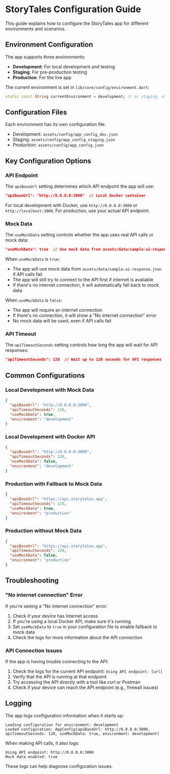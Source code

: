 # StoryTales Configuration Guide

This guide explains how to configure the StoryTales app for different environments and scenarios.

## Environment Configuration

The app supports three environments:
- **Development**: For local development and testing
- **Staging**: For pre-production testing
- **Production**: For the live app

The current environment is set in `lib/core/config/environment.dart`:

```dart
static const String currentEnvironment = development; // or staging, or production
```

## Configuration Files

Each environment has its own configuration file:
- Development: `assets/config/app_config_dev.json`
- Staging: `assets/config/app_config_staging.json`
- Production: `assets/config/app_config.json`

## Key Configuration Options

### API Endpoint

The `apiBaseUrl` setting determines which API endpoint the app will use:

```json
"apiBaseUrl": "http://0.0.0.0:3000"  // Local Docker container
```

For local development with Docker, use `http://0.0.0.0:3000` or `http://localhost:3000`.
For production, use your actual API endpoint.

### Mock Data

The `useMockData` setting controls whether the app uses real API calls or mock data:

```json
"useMockData": true  // Use mock data from assets/data/sample-ai-response.json
```

When `useMockData` is `true`:
- The app will use mock data from `assets/data/sample-ai-response.json` if API calls fail
- The app will still try to connect to the API first if internet is available
- If there's no internet connection, it will automatically fall back to mock data

When `useMockData` is `false`:
- The app will require an internet connection
- If there's no connection, it will show a "No internet connection" error
- No mock data will be used, even if API calls fail

### API Timeout

The `apiTimeoutSeconds` setting controls how long the app will wait for API responses:

```json
"apiTimeoutSeconds": 120  // Wait up to 120 seconds for API responses
```

## Common Configurations

### Local Development with Mock Data

```json
{
  "apiBaseUrl": "http://0.0.0.0:3000",
  "apiTimeoutSeconds": 120,
  "useMockData": true,
  "environment": "development"
}
```

### Local Development with Docker API

```json
{
  "apiBaseUrl": "http://0.0.0.0:3000",
  "apiTimeoutSeconds": 120,
  "useMockData": false,
  "environment": "development"
}
```

### Production with Fallback to Mock Data

```json
{
  "apiBaseUrl": "https://api.storytales.app",
  "apiTimeoutSeconds": 120,
  "useMockData": true,
  "environment": "production"
}
```

### Production without Mock Data

```json
{
  "apiBaseUrl": "https://api.storytales.app",
  "apiTimeoutSeconds": 120,
  "useMockData": false,
  "environment": "production"
}
```

## Troubleshooting

### "No internet connection" Error

If you're seeing a "No internet connection" error:

1. Check if your device has internet access
2. If you're using a local Docker API, make sure it's running
3. Set `useMockData` to `true` in your configuration file to enable fallback to mock data
4. Check the logs for more information about the API connection

### API Connection Issues

If the app is having trouble connecting to the API:

1. Check the logs for the current API endpoint: `Using API endpoint: [url]`
2. Verify that the API is running at that endpoint
3. Try accessing the API directly with a tool like curl or Postman
4. Check if your device can reach the API endpoint (e.g., firewall issues)

## Logging

The app logs configuration information when it starts up:

```
Loading configuration for environment: development
Loaded configuration: AppConfig(apiBaseUrl: http://0.0.0.0:3000, apiTimeoutSeconds: 120, useMockData: true, environment: development)
```

When making API calls, it also logs:

```
Using API endpoint: http://0.0.0.0:3000
Mock data enabled: true
```

These logs can help diagnose configuration issues.
